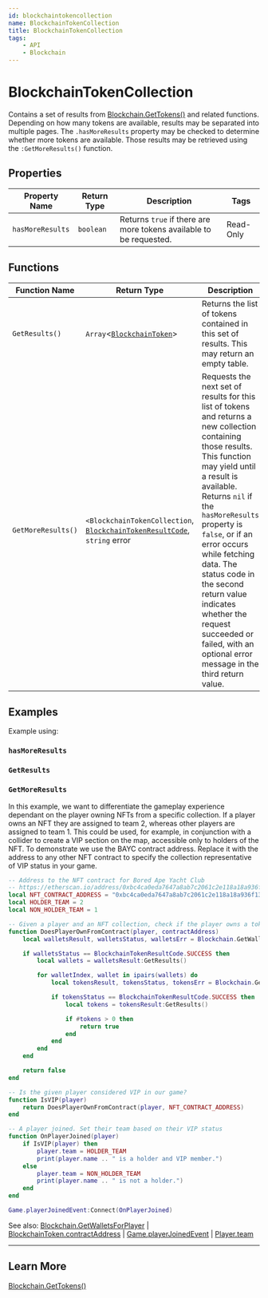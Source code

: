 ```yaml
---
id: blockchaintokencollection
name: BlockchainTokenCollection
title: BlockchainTokenCollection
tags:
    - API
    - Blockchain
---
```


# BlockchainTokenCollection

Contains a set of results from [Blockchain.GetTokens()](blockchain.md) and related functions. Depending on how many tokens are available, results may be separated into multiple pages. The `.hasMoreResults` property may be checked to determine whether more tokens are available. Those results may be retrieved using the `:GetMoreResults()` function.

## Properties

| Property Name | Return Type | Description | Tags |
| -------- | ----------- | ----------- | ---- |
| `hasMoreResults` | `boolean` | Returns `true` if there are more tokens available to be requested. | Read-Only |

## Functions

| Function Name | Return Type | Description | Tags |
| -------- | ----------- | ----------- | ---- |
| `GetResults()` | `Array`<[`BlockchainToken`](blockchaintoken.md)> | Returns the list of tokens contained in this set of results. This may return an empty table. | None |
| `GetMoreResults()` | `<BlockchainTokenCollection`, [`BlockchainTokenResultCode`](enums.md#blockchaintokenresultcode), `string` error | Requests the next set of results for this list of tokens and returns a new collection containing those results. This function may yield until a result is available. Returns `nil` if the `hasMoreResults` property is `false`, or if an error occurs while fetching data. The status code in the second return value indicates whether the request succeeded or failed, with an optional error message in the third return value. | None |

## Examples

Example using:

### `hasMoreResults`

### `GetResults`

### `GetMoreResults`

In this example, we want to differentiate the gameplay experience dependant on the player owning NFTs from a specific collection. If a player owns an NFT they are assigned to team 2, whereas other players are assigned to team 1. This could be used, for example, in conjunction with a collider to create a VIP section on the map, accessible only to holders of the NFT. To demonstrate we use the BAYC contract address. Replace it with the address to any other NFT contract to specify the collection representative of VIP status in your game.

```lua
-- Address to the NFT contract for Bored Ape Yacht Club
-- https://etherscan.io/address/0xbc4ca0eda7647a8ab7c2061c2e118a18a936f13d
local NFT_CONTRACT_ADDRESS = "0xbc4ca0eda7647a8ab7c2061c2e118a18a936f13d"
local HOLDER_TEAM = 2
local NON_HOLDER_TEAM = 1

-- Given a player and an NFT collection, check if the player owns a token
function DoesPlayerOwnFromContract(player, contractAddress)
    local walletsResult, walletsStatus, walletsErr = Blockchain.GetWalletsForPlayer(player)

    if walletsStatus == BlockchainTokenResultCode.SUCCESS then
        local wallets = walletsResult:GetResults()

        for walletIndex, wallet in ipairs(wallets) do
            local tokensResult, tokensStatus, tokensErr = Blockchain.GetTokensForOwner(wallet.address, { contractAddress = contractAddress })

            if tokensStatus == BlockchainTokenResultCode.SUCCESS then
                local tokens = tokensResult:GetResults()

                if #tokens > 0 then
                    return true
                end
            end
        end
    end

    return false
end

-- Is the given player considered VIP in our game?
function IsVIP(player)
    return DoesPlayerOwnFromContract(player, NFT_CONTRACT_ADDRESS)
end

-- A player joined. Set their team based on their VIP status
function OnPlayerJoined(player)
    if IsVIP(player) then
        player.team = HOLDER_TEAM
        print(player.name .. " is a holder and VIP member.")
    else
        player.team = NON_HOLDER_TEAM
        print(player.name .. " is not a holder.")
    end
end

Game.playerJoinedEvent:Connect(OnPlayerJoined)
```

See also: [Blockchain.GetWalletsForPlayer](blockchain.md) | [BlockchainToken.contractAddress](blockchaintoken.md) | [Game.playerJoinedEvent](game.md) | [Player.team](player.md)

---

## Learn More

[Blockchain.GetTokens()](blockchain.md)
